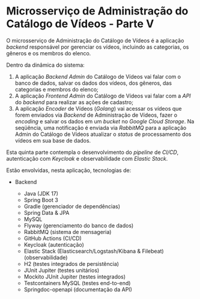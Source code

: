 # Microsserviço de Administração do Catálogo de Vídeos - Parte V

O microsserviço de Administração do Catálogo de Vídeos é a aplicação _backend_ responsável por gerenciar os vídeos, incluindo as categorias, os gêneros e os membros do elenco.

Dentro da dinâmica do sistema:

1. A aplicação _Backend Admin_ do Catálogo de Vídeos vai falar com o banco de dados, salvar os dados dos vídeos, dos gêneros, das categorias e membros do elenco;
2. A aplicação _Frontend Admin_ do Catálogo de Vídeos vai falar com a _API_ do _backend_ para realizar as ações de cadastro;
3. A aplicação _Encoder_ de Vídeos (_Golang_) vai acessar os vídeos que forem enviados via _Backend_ de Administração de Vídeos, fazer o _encoding_ e salvar os dados em um _bucket_ no _Google Cloud Storage_. Na seqüência, uma notificação é enviada via _RabbitMQ_ para a aplicação Admin do Catálogo de Vídeos atualizar o _status_ de processamento dos vídeos em sua base de dados.

Esta quinta parte contempla o desenvolvimento do _pipeline_ de _CI/CD_, autenticação com _Keycloak_ e observabilidade com _Elastic Stack_.

Estão envolvidas, nesta aplicação, tecnologias de:

- Backend

  - Java (JDK 17)
  - Spring Boot 3
  - Gradle (gerenciador de dependências)
  - Spring Data & JPA
  - MySQL
  - Flyway (gerenciamento do banco de dados)
  - RabbitMQ (sistema de mensageria)
  - GitHub Actions (CI/CD)
  - Keycloak (autenticação)
  - Elastic Stack (Elasticsearch/Logstash/Kibana & Filebeat) (observabilidade)
  - H2 (testes integrados de persistência)
  - JUnit Jupiter (testes unitários)
  - Mockito JUnit Jupiter (testes integrados)
  - Testcontainers MySQL (testes end-to-end)
  - Springdoc-openapi (documentação da API)
